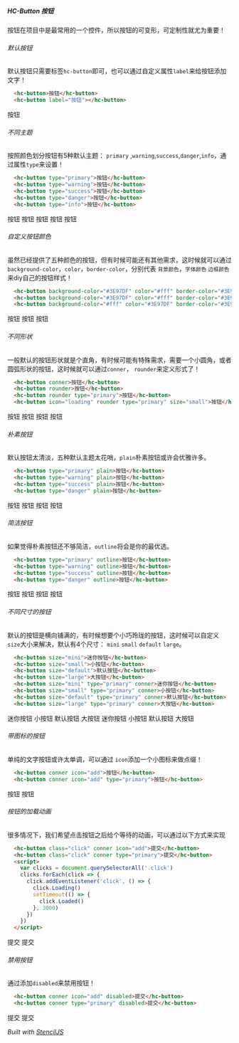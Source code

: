 ##### HC-Button 按钮
按钮在项目中是最常用的一个控件，所以按钮的可变形，可定制性就尤为重要！
###### 默认按钮
默认按钮只需要标签`hc-button`即可，也可以通过自定义属性`label`来给按钮添加文字！
``` html
  <hc-button>按钮</hc-button>
  <hc-button label="按钮"></hc-button>
```
<div class="phone">
  <hc-button>按钮</hc-button>
  <hc-button label="按钮"></hc-button>
</div>

###### 不同主题

按照颜色划分按钮有5种默认主题： `primary` ,`warning`,`success`,`danger`,`info`，通过属性`type`来设置！
``` html
  <hc-button type="primary">按钮</hc-button>
  <hc-button type="warning">按钮</hc-button>
  <hc-button type="success">按钮</hc-button>
  <hc-button type="danger">按钮</hc-button>
  <hc-button type="info">按钮</hc-button>
```
<div class="phone">
  <hc-button type="primary">按钮</hc-button>
  <hc-button type="warning">按钮</hc-button>
  <hc-button type="success">按钮</hc-button>
  <hc-button type="danger">按钮</hc-button>
  <hc-button type="info">按钮</hc-button>
</div>

###### 自定义按钮颜色
虽然已经提供了五种颜色的按钮，但有时候可能还有其他需求，这时候就可以通过`background-color`，`color`，`border-color`，分别代表 `背景颜色`，`字体颜色` `边框颜色`来diy自己的按钮样式！

``` html
  <hc-button background-color="#3E97DF" color="#fff" border-color="#3E97DF">按钮</hc-button>
  <hc-button background-color="#3E97DF" color="#fff" border-color="#3E97DF" conner>按钮</hc-button>
  <hc-button background-color="#fff" color="#3E97DF" border-color="#3E97DF" rounder>按钮</hc-button>
```
<div class="phone">
  <hc-button background-color="#3E97DF" color="#fff" border-color="#3E97DF">按钮</hc-button>
  <hc-button background-color="#3E97DF" color="#fff" border-color="#3E97DF" conner>按钮</hc-button>
  <hc-button background-color="#fff" color="#3E97DF" border-color="#3E97DF" rounder>按钮</hc-button>
</div>

###### 不同形状
一般默认的按钮形状就是个直角，有时候可能有特殊需求，需要一个小圆角，或者圆弧形状的按钮，这时候就可以通过`conner`， `rounder`来定义形式了！

``` html
  <hc-button conner>按钮</hc-button>
  <hc-button rounder>按钮</hc-button>
  <hc-button rounder type="primary">按钮</hc-button>
  <hc-button icon="loading" rounder type="primary" size="small">按钮</hc-button>
```
<div class="phone">
  <hc-button conner>按钮</hc-button>
  <hc-button rounder>按钮</hc-button>
  <hc-button rounder type="primary">按钮</hc-button>
  <hc-button icon="loading" rounder type="primary" size="small">按钮</hc-button>
</div>

###### 朴素按钮
默认按钮太清淡，五种默认主题太花哨，`plain`朴素按钮或许会优雅许多。

``` html
  <hc-button type="primary" plain>按钮</hc-button>
  <hc-button type="warning" plain>按钮</hc-button>
  <hc-button type="success" plain>按钮</hc-button>
  <hc-button type="danger" plain>按钮</hc-button>
```

<div class="phone">
  <hc-button type="primary" plain>按钮</hc-button>
  <hc-button type="warning" plain>按钮</hc-button>
  <hc-button type="success" plain>按钮</hc-button>
  <hc-button type="danger" plain>按钮</hc-button>
</div>

###### 简洁按钮
如果觉得朴素按钮还不够简洁，`outline`将会是你的最优选。

``` html
  <hc-button type="primary" outline>按钮</hc-button>
  <hc-button type="warning" outline>按钮</hc-button>
  <hc-button type="success" outline>按钮</hc-button>
  <hc-button type="danger" outline>按钮</hc-button>
```

<div class="phone">
  <hc-button type="primary" outline>按钮</hc-button>
  <hc-button type="warning" outline>按钮</hc-button>
  <hc-button type="success" outline>按钮</hc-button>
  <hc-button type="danger" outline>按钮</hc-button>
</div>

###### 不同尺寸的按钮
默认的按钮是横向铺满的，有时候想要个小巧玲珑的按钮，这时候可以自定义 `size`大小来解决，默认有4个尺寸： `mini` `small` `default` `large`。

``` html
  <hc-button size="mini">迷你按钮</hc-button>
  <hc-button size="small">小按钮</hc-button>
  <hc-button size="default">默认按钮</hc-button>
  <hc-button size="large">大按钮</hc-button>
  <hc-button size="mini" type="primary" conner>迷你按钮</hc-button>
  <hc-button size="small" type="primary" conner>小按钮</hc-button>
  <hc-button size="default" type="primary" conner>默认按钮</hc-button>
  <hc-button size="large" type="primary" conner>大按钮</hc-button>
```

<div class="phone">
  <hc-button size="mini">迷你按钮</hc-button>
  <hc-button size="small">小按钮</hc-button>
  <hc-button size="default">默认按钮</hc-button>
  <hc-button size="large">大按钮</hc-button>
  <hc-button size="mini" type="primary" conner>迷你按钮</hc-button>
  <hc-button size="small" type="primary" conner>小按钮</hc-button>
  <hc-button size="default" type="primary" conner>默认按钮</hc-button>
  <hc-button size="large" type="primary" conner>大按钮</hc-button>
</div>

###### 带图标的按钮

单纯的文字按钮或许太单调，可以通过 `icon`添加一个小图标来做点缀！

``` html
  <hc-button conner icon="add">按钮</hc-button>
  <hc-button conner icon="add" type="primary">按钮</hc-button>  
```
<div class="phone">
  <hc-button conner icon="add">按钮</hc-button>
  <hc-button conner icon="add" type="primary">按钮</hc-button>  
</div>

###### 按钮的加载动画

很多情况下，我们希望点击按钮之后给个等待的动画，可以通过以下方式来实现

``` html
  <hc-button class="click" conner icon="add">提交</hc-button>
  <hc-button class="click" conner type="primary">提交</hc-button>
  <script>
    var clicks = document.querySelectorAll('.click')
    clicks.forEach(click => {
      click.addEventListener('click', () => {
        click.Loading()
        setTimeout(() => {
          click.Loaded()
        }, 3000)
      })
    })
  </script>
```
<div class="phone">
  <hc-button class="click" conner icon="add">提交</hc-button>
  <hc-button class="click" conner type="primary">提交</hc-button>
</div>
<script>
  var clicks = document.querySelectorAll('.click')
  clicks.forEach(click => {
    click.addEventListener('click', () => {
      click.Loading()
      setTimeout(() => {
        click.Loaded()
      }, 3000)
    })
  })
</script>

###### 禁用按钮

通过添加`disabled`来禁用按钮！

``` html
  <hc-button conner icon="add" disabled>提交</hc-button>
  <hc-button conner type="primary" disabled>提交</hc-button>
```

<div class="phone">
  <hc-button conner icon="add" disabled>提交</hc-button>
  <hc-button conner type="primary" disabled>提交</hc-button>
</div>

*Built with [StencilJS](https://stenciljs.com/)*
